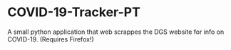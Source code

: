# COVID-19-Tracker-PT
A small python application that web scrappes the DGS website for info on COVID-19. (Requires Firefox!)
